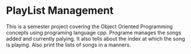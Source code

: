 # PlayList Management
This is a semester project covering the Object Oriented Programming concepts using programing language cpp. Programe manages the songs added and currently palying. It also tells about the index at which the song is playing. Also print the lists of songs in a manners.

